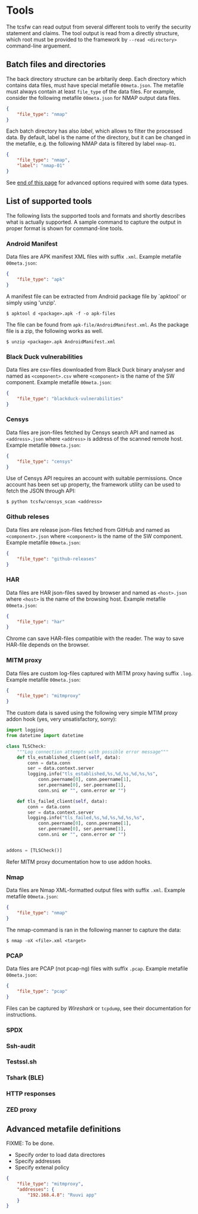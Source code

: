 # Tools

The tcsfw can read output from several different tools to verify the security statement and claims.
The tool output is read from a directly structure, which root must be provided to the framework by `--read <directory>` command-line arguement.

## Batch files and directories

The back directory structure can be arbitarily deep. Each directory which contains data files, must have special metafile `00meta.json`. The metafile must always contain at least `file_type` of the data files. For example, consider the following metafile `00meta.json` for NMAP output data files.

```json
{
    "file_type": "nmap"
}
```

Each batch directory has also _label_, which allows to filter the processed data.
By default, label is the name of the directory, but it can be changed in the metafile, e.g. the following NMAP data is filtered by label `nmap-01`.
```json
{
    "file_type": "nmap",
    "label": "nmap-01"
}
```

See [end of this page](#advanced-metafile-definitions) for advanced options required with some data types.

## List of supported tools

The following lists the supported tools and formats and shortly describes what is actually supported.
A sample command to capture the output in proper format is shown for command-line tools.

### Android Manifest

Data files are APK manifest XML files with suffix `.xml`.
Example metafile `00meta.json`:

```json
{
    "file_type": "apk"
}
```

A manifest file can be extracted from Android package file by `apktool' or simply using 'unzip'.

```
$ apktool d <package>.apk -f -o apk-files
```
The file can be found from `apk-file/AndroidManifest.xml`.
As the package file is a zip, the following works as well.
```
$ unzip <package>.apk AndroidManifest.xml
```

### Black Duck vulnerabilities

Data files are csv-files downloaded from Black Duck binary analyser and named as `<component>.csv` where `<component>` is the name of the SW component.
Example metafile `00meta.json`:

```json
{
    "file_type": "blackduck-vulnerabilities"
}
```

### Censys

Data files are json-files fetched by Censys search API and named as `<address>.json` where `<address>` is address of the scanned remote host.
Example metafile `00meta.json`:

```json
{
    "file_type": "censys"
}
```

Use of Censys API requires an account with suitable permissions. Once account has been set up property, the framework utility can be used to fetch the JSON through API:
```
$ python tcsfw/censys_scan <address>
```

### Github releses

Data files are release json-files fetched from GitHub and named as `<component>.json` where `<component>` is the name of the SW component.
Example metafile `00meta.json`:

```json
{
    "file_type": "github-releases"
}
```

### HAR

Data files are HAR json-files saved by browser and named as `<host>.json` where `<host>` is the name of the browsing host.
Example metafile `00meta.json`:

```json
{
    "file_type": "har"
}
```
Chrome can save HAR-files compatible with the reader.
The way to save HAR-file depends on the browser.

### MITM proxy

Data files are custom log-files captured with MITM proxy having suffix  `.log`. Example metafile `00meta.json`:
```json
{
    "file_type": "mitmproxy"
}
```

The custom data is saved using the following very simple MTIM proxy addon hook (yes, very unsatisfactory, sorry):

```python
import logging
from datetime import datetime

class TLSCheck:
    """Log connection attempts with possible error message"""
    def tls_established_client(self, data):
        conn = data.conn
        ser = data.context.server
        logging.info("tls_established,%s,%d,%s,%d,%s,%s",
            conn.peername[0], conn.peername[1],
            ser.peername[0], ser.peername[1],
            conn.sni or "", conn.error or "")

    def tls_failed_client(self, data):
        conn = data.conn
        ser = data.context.server
        logging.info("tls_failed,%s,%d,%s,%d,%s,%s",
            conn.peername[0], conn.peername[1],
            ser.peername[0], ser.peername[1],
            conn.sni or "", conn.error or "")


addons = [TLSCheck()]
```

Refer MITM proxy documentation how to use addon hooks.

### Nmap

Data files are Nmap XML-formatted output files with suffix `.xml`. Example metafile `00meta.json`:
```json
{
    "file_type": "nmap"
}
```
The nmap-command is ran in the following manner to capture the data:

```
$ nmap -oX <file>.xml <target>
```

### PCAP

Data files are PCAP (not pcap-ng) files with suffix `.pcap`. Example metafile `00meta.json`:
```json
{
    "file_type": "pcap"
}
```

Files can be captured by _Wireshark_ or `tcpdump`, see their documentation for instructions.

### SPDX

### Ssh-audit

### Testssl.sh

### Tshark (BLE)

### HTTP responses

### ZED proxy

## Advanced metafile definitions

FIXME: To be done.

- Specify order to load data directores
- Specify addresses
- Specify extenal policy

```json
{
    "file_type": "mitmproxy",
    "addresses": {
        "192.168.4.8": "Ruuvi app"
    }
}
```
